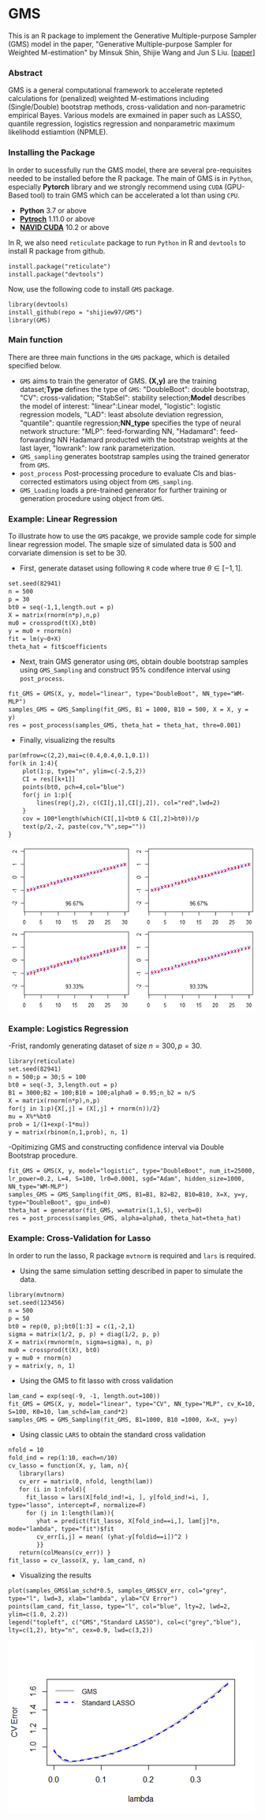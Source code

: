 # GMS
This is an R package to implement the Generative Multiple-purpose Sampler (GMS) model in the paper, "Generative Multiple-purpose Sampler for Weighted M-estimation" by Minsuk Shin, Shijie Wang and Jun S Liu. [[paper]](https://arxiv.org/abs/2006.00767)


### Abstract 
GMS is a general computational framework to accelerate repteted calculations for (penalized) weighted M-estimations including (Single/Double) bootstrap methods, cross-validation and non-parametric empirical Bayes. Various models are exmained in paper such as LASSO, quantile regression, logistics regression and nonparametric maximum likelihodd estiamtion (NPMLE).

### Installing the Package
In order to sucessfully run the GMS model, there are several pre-requisites needed to be installed before the R package. The main of GMS is in `Python`, especially __Pytorch__ library and we strongly recommend using `CUDA` (GPU-Based tool) to train GMS which can be accelerated a lot than using `CPU`.
- __Python__ 3.7 or above
- __[Pytroch](https://pytorch.org/)__ 1.11.0 or above
- __[NAVID CUDA](https://developer.nvidia.com/cuda-toolkit)__ 10.2 or above

In R, we also need `reticulate` package to run `Python` in R and `devtools` to install R package from github.
```
install.package("reticulate")
install.package("devtools")
```

Now, use the following code to install `GMS` package.
```
library(devtools)
install_github(repo = "shijiew97/GMS")
library(GMS)
```

### Main function
There are three main functions in the `GMS` package, which is detailed specified below.
- `GMS` aims to train the generator of GMS. __(X,y)__ are the training dataset;__Type__ defines the type of `GMS`: "DoubleBoot": double bootstrap, "CV": cross-validation; "StabSel": stability selection;__Model__ describes the model of interest: "linear":Linear model, "logistic": logistic regression models, "LAD": least absolute deviation regression, "quantile": quantile regression;__NN_type__ specifies the type of neural network structure: "MLP": feed-forwarding NN, "Hadamard": feed-forwarding NN Hadamard producted with the bootstrap weights at the last layer, "lowrank": low rank parameterization.
- `GMS_sampling` generates bootstrap samples using the trained generator from `GMS`. 
- `post_process` Post-processing procedure to evaluate CIs and bias-corrected estimators using object from `GMS_sampling`.
- `GMS_Loading`  loads a pre-trained generator for further training or generation procedure using object from `GMS`.

### Example: Linear Regression 
To illustrate how to use the `GMS` pacakge, we provide sample code for simple linear regression model. The smaple size of simulated data is 500 and corvariate dimension is set to be 30.

- First, generate dataset using following `R` code where true $\theta \in [-1,1]$.
```{r, eval=FALSE}
set.seed(82941)
n = 500
p = 30
bt0 = seq(-1,1,length.out = p)
X = matrix(rnorm(n*p),n,p)
mu0 = crossprod(t(X),bt0)
y = mu0 + rnorm(n)
fit = lm(y~0+X)
theta_hat = fit$coefficients
```
- Next, train GMS generator using `GMS`, obtain double bootstrap samples using `GMS_Sampling` and construct 95% condifence interval using `post_process`.
```{r, eval=FALSE}
fit_GMS = GMS(X, y, model="linear", type="DoubleBoot", NN_type="WM-MLP")
samples_GMS = GMS_Sampling(fit_GMS, B1 = 1000, B10 = 500, X = X, y = y)
res = post_process(samples_GMS, theta_hat = theta_hat, thre=0.001)
```

- Finally, visualizing the results
```{r, eval=FALSE}
par(mfrow=c(2,2),mai=c(0.4,0.4,0.1,0.1))
for(k in 1:4){
    plot(1:p, type="n", ylim=c(-2.5,2))
    CI = res[[k+1]]
    points(bt0, pch=4,col="blue")
    for(j in 1:p){
        lines(rep(j,2), c(CI[j,1],CI[j,2]), col="red",lwd=2)
    }
    cov = 100*length(which(CI[,1]<bt0 & CI[,2]>bt0))/p
    text(p/2,-2, paste(cov,"%",sep=""))
}
```
![Alt text](Image/linear.png)


### Example: Logistics Regression
-Frist, randomly generating dataset of size $n=300, p=30$.
```{r, eval=FALSE}
library(reticulate)
set.seed(82941)
n = 500;p = 30;S = 100
bt0 = seq(-3, 3,length.out = p)
B1 = 3000;B2 = 100;B10 = 100;alpha0 = 0.95;n_b2 = n/S
X = matrix(rnorm(n*p),n,p)
for(j in 1:p){X[,j] = (X[,j] + rnorm(n))/2}
mu = X%*%bt0
prob = 1/(1+exp(-1*mu))
y = matrix(rbinom(n,1,prob), n, 1)
```
-Opitimizing GMS and constructing confidence interval via Double Bootstrap procedure.
```{r, eval=FALSE}
fit_GMS = GMS(X, y, model="logistic", type="DoubleBoot", num_it=25000, lr_power=0.2, L=4, S=100, lr0=0.0001, sgd="Adam", hidden_size=1000, NN_type="WM-MLP")
samples_GMS = GMS_Sampling(fit_GMS, B1=B1, B2=B2, B10=B10, X=X, y=y, type="DoubleBoot", gpu_ind=0)
theta_hat = generator(fit_GMS, w=matrix(1,1,S), verb=0)
res = post_process(samples_GMS, alpha=alpha0, theta_hat=theta_hat)
```


### Example: Cross-Validation for Lasso
In order to run the lasso, R package `mvtnorm` is required and `lars` is required.
- Using the same simulation setting described in paper to simulate the data.
```{r, eval=FALSE}
library(mvtnorm)
set.seed(123456)
n = 500
p = 50
bt0 = rep(0, p);bt0[1:3] = c(1,-2,1)
sigma = matrix(1/2, p, p) + diag(1/2, p, p)
X = matrix(rmvnorm(n, sigma=sigma), n, p)
mu0 = crossprod(t(X), bt0)
y = mu0 + rnorm(n)
y = matrix(y, n, 1)
```
- Using the GMS to fit lasso with cross validation
```{r, eval=FALSE}
lam_cand = exp(seq(-9, -1, length.out=100))
fit_GMS = GMS(X, y, model="linear", type="CV", NN_type="MLP", cv_K=10, S=100, K0=10, lam_schd=lam_cand*2)
samples_GMS = GMS_Sampling(fit_GMS, B1=1000, B10 =1000, X=X, y=y)
```
- Using classic `LARS` to obtain the standard cross validation 
```{r, eval=FALSE}
nfold = 10
fold_ind = rep(1:10, each=n/10)
cv_lasso = function(X, y, lam, n){
   library(lars)
   cv_err = matrix(0, nfold, length(lam))
   for (i in 1:nfold){
     fit_lasso = lars(X[fold_ind!=i, ], y[fold_ind!=i, ], type="lasso", intercept=F, normalize=F)
     for (j in 1:length(lam)){
        yhat = predict(fit_lasso, X[fold_ind==i,], lam[j]*n, mode="lambda", type="fit")$fit
        cv_err[i,j] = mean( (yhat-y[foldid==i])^2 )
        }}
   return(colMeans(cv_err)) }
fit_lasso = cv_lasso(X, y, lam_cand, n)
```

- Visualizing the results
```{r, eval=FALSE}
plot(samples_GMS$lam_schd*0.5, samples_GMS$CV_err, col="grey", type="l", lwd=3, xlab="lambda", ylab="CV Error")
points(lam_cand, fit_lasso, type="l", col="blue", lty=2, lwd=2, ylim=c(1.0, 2.2))
legend("topleft", c("GMS","Standard LASSO"), col=c("grey","blue"), lty=c(1,2), bty="n", cex=0.9, lwd=c(3,2))
```
![Alt text](Image/lasso.png)




